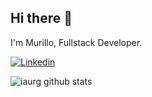 ## Hi there 👋

I'm Murillo, Fullstack Developer.

[![Linkedin](https://img.shields.io/badge/-LinkedIn-222222?style=flat-square&logo=Linkedin&logoColor=white&link=https://www.linkedin.com/in/mr-araujo/)](https://www.linkedin.com/in/mr-araujo/)



![iaurg github stats](https://github-readme-stats.vercel.app/api?username=mr-araujo&show_icons=true&title_color=fff&icon_color=FFCC00&text_color=9f9f9f&bg_color=151515)
